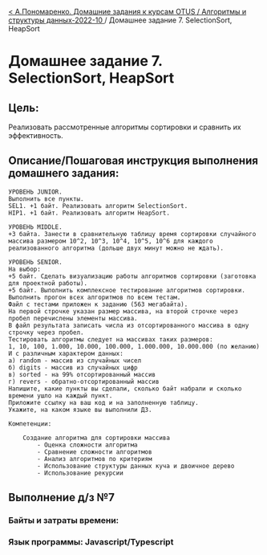 [< А.Пономаренко. Домашние задания к курсам OTUS / Алгоритмы и структуры данных-2022-10 ](../README.md) / Домашнее задание 7. SelectionSort, HeapSort

# Домашнее задание 7. SelectionSort, HeapSort

## Цель:

Реализовать рассмотренные алгоритмы сортировки и сравнить их эффективность.

## Описание/Пошаговая инструкция выполнения домашнего задания:

```
УРОВЕНЬ JUNIOR.
Выполнить все пункты.
SEL1. +1 байт. Реализовать алгоритм SelectionSort.
HIP1. +1 байт. Реализовать алгоритм HeapSort.

УРОВЕНЬ MIDDLE.
+3 байта. Занести в сравнительную таблицу время сортировки случайного массива размером 10^2, 10^3, 10^4, 10^5, 10^6 для каждого реализованного алгоритма (дольше двух минут можно не ждать).

УРОВЕНЬ SENIOR.
На выбор:
+5 байт. Сделать визуализацию работы алгоритмов сортировки (заготовка для проектной работы).
+5 байт. Выполнить комплексное тестирование алгоритмов сортировки.
Выполнить прогон всех алгоритмов по всем тестам.
Файл с тестами приложен к заданию (563 мегабайта).
На первой строчке указан размер массива, на второй строчке через пробел перечислены элементы массива.
В файл результата записать числа из отсортированного массива в одну строчку через пробел.
Тестировать алгоритмы следует на массивах таких размеров:
1, 10, 100, 1.000, 10.000, 100.000, 1.000.000, 10.000.000 (по желанию)
И с различным характером данных:
а) random - массив из случайных чисел
б) digits - массив из случайных цифр
в) sorted - на 99% отсортированный массив
г) revers - обратно-отсортированный массив
Напишите, какие пункты вы сделали, сколько байт набрали и сколько времени ушло на каждый пункт.
Приложите ссылку на ваш код и на заполненную таблицу.
Укажите, на каком языке вы выполнили ДЗ.

Компетенции:

    Создание алгоритма для сортировки массива
        - Оценка сложности алгоритма
        - Сравнение сложности алгоритмов
        - Анализ алгоритмов по критериям
        - Использование структуры данных куча и двоичное дерево
        - Использование рекурсии

```

## Выполнение д/з №7

### Байты и затраты времени:

### Язык программы: Javascript/Typescript



